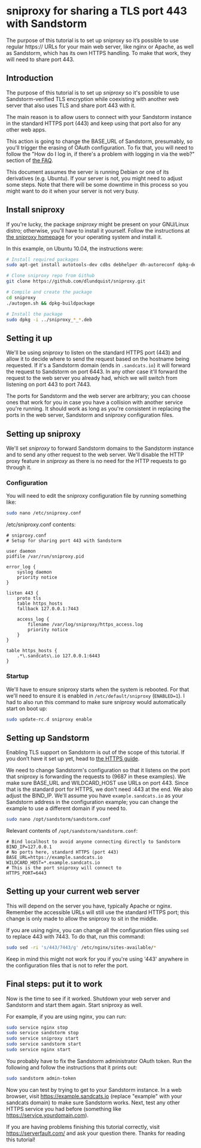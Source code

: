 # sniproxy for sharing a TLS port 443 with Sandstorm

The purpose of this tutorial is to set up sniproxy so it’s possible to use regular https:// URLs for your main web server, like nginx or Apache, as well as Sandstorm, which has its own HTTPS handling. To make that work, they will need to share port 443.

## Introduction

The purpose of this tutorial is to set up *sniproxy* so it's possible to use Sandstorm-verified TLS encryption while coexisting with another web server that also uses TLS and share port 443 with it.

The main reason is to allow users to connect with your Sandstorm instance in the standard HTTPS port (443) and keep using that port also for any other web apps.

This action is going to change the BASE_URL of Sandstorm, presumably, so you'll trigger the erasing of OAuth configuration. To fix that, you will need to follow the "How do I log in, if there's a problem with logging in via the web?" section of [the FAQ](faq.md).

This document assumes the server is running Debian or one of its derivatives (e.g. Ubuntu). If your server is not, you might need to adjust some steps. Note that there will be some downtime in this process so you might want to do it when your server is not very busy.

## Install sniproxy

If you're lucky, the package *sniproxy* might be present on your GNU/Linux distro; otherwise, you'll have to install it yourself. Follow the instructions at [the sniproxy homepage](https://github.com/dlundquist/sniproxy) for your operating system and install it.

In this example, on Ubuntu 10.04, the instructions were:

```bash
# Install required packages
sudo apt-get install autotools-dev cdbs debhelper dh-autoreconf dpkg-dev gettext libev-dev libpcre3-dev libudns-dev pkg-config fakeroot git

# Clone sniproxy repo from Github
git clone https://github.com/dlundquist/sniproxy.git

# Compile and create the package
cd sniproxy
./autogen.sh && dpkg-buildpackage

# Install the package
sudo dpkg -i ../sniproxy_*_*.deb
```

## Setting it up

We'll be using *sniproxy* to listen on the standard HTTPS port (443) and allow it to decide where to send the request based on the hostname being requested. If it's a Sandstorm domain (ends in ```.sandcats.io```) it will forward the request to Sandstorm on port 6443. In any other case it'll forward the request to the web server you already had, which we will switch from listening on port 443 to port 7443.

The ports for Sandstorm and the web server are arbitrary; you can choose ones that work for you in case you have a collision with another service you're running. It should work as long as you're consistent in replacing the ports in the web server, Sandstorm and sniproxy configuration files.

## Setting up sniproxy

We'll set *sniproxy* to forward Sandstorm domains to the Sandstorm instance and to send any other request to the web server. We'll disable the HTTP proxy feature in *sniproxy* as there is no need for the HTTP requests to go through it.

### Configuration

You will need to edit the sniproxy configuration file by running something like:

```bash
sudo nano /etc/sniproxy.conf
```

/etc/sniproxy.conf contents:
```
# sniproxy.conf
# Setup for sharing port 443 with Sandstorm

user daemon
pidfile /var/run/sniproxy.pid

error_log {
    syslog daemon
    priority notice
}

listen 443 {
    proto tls
    table https_hosts
    fallback 127.0.0.1:7443

    access_log {
        filename /var/log/sniproxy/https_access.log
        priority notice
    }
}

table https_hosts {
    .*\.sandcats\.io 127.0.0.1:6443
}
```
### Startup

We'll have to ensure sniproxy starts when the system is rebooted. For that we'll need to ensure it is enabled in ```/etc/default/sniproxy``` (```ENABLED=1```). I had to also run this command to make sure sniproxy would automatically start on boot up:

```bash
sudo update-rc.d sniproxy enable
```

## Setting up Sandstorm

Enabling TLS support on Sandstorm is out of the scope of this tutorial. If you don’t have it set up yet, head to [the HTTPS guide](ssl.md).

We need to change Sandstorm's configuration so that it listens on the port that sniproxy is forwarding the requests to (9687 in these examples). We make sure BASE_URL and WILDCARD_HOST use URLs on port 443. Since that is the standard port for HTTPS, we don't need :443 at the end. We also adjust the BIND_IP. We'll assume you have ```example.sandcats.io``` as your Sandstorm address in the configuration example; you can change the example to use a different domain if you need to.

```bash
sudo nano /opt/sandstorm/sandstorm.conf
```

Relevant contents of ```/opt/sandstorm/sandstorm.conf```:
```
# Bind localhost to avoid anyone connecting directly to Sandstorm
BIND_IP=127.0.0.1
# No ports here, standard HTTPS (port 443)
BASE_URL=https://example.sandcats.io
WILDCARD_HOST=*.example.sandcats.io
# This is the port sniproxy will connect to
HTTPS_PORT=6443
```

## Setting up your current web server

This will depend on the server you have, typically Apache or nginx. Remember the accessible URLs will still use the standard HTTPS port; this change is only made to allow the sniproxy to sit in the middle.

If you are using nginx, you can change all the configuration files using ```sed``` to replace 443 with 7443. To do that, run this command:

```bash
sudo sed -ri 's/443/7443/g' /etc/nginx/sites-available/*
```
Keep in mind this might not work for you if you're using '443' anywhere in the configuration files that is not to refer the port.

## Final steps: put it to work

Now is the time to see if it worked. Shutdown your web server and Sandstorm and start them again. Start sniproxy as well.

For example, if you are using nginx, you can run:

```bash
sudo service nginx stop
sudo service sandstorm stop
sudo service sniproxy start
sudo service sandstorm start
sudo service nginx start
```

You probably have to fix the Sandstorm administrator OAuth token. Run the following and follow the instructions that it prints out:

```bash
sudo sandstorm admin-token
```

Now you can test by trying to get to your Sandstorm instance. In a web browser, visit https://example.sandcats.io (replace "example" with your sandcats domain) to make sure Sandstorm works. Next, test any other HTTPS service you had before (something like https://service.yourdomain.com).

If you are having problems finishing this tutorial correctly, visit https://serverfault.com/ and ask your question there. Thanks for reading this tutorial!


